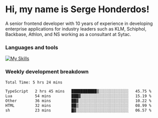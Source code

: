 # Hi, my name is Serge Honderdos!

A senior frontend developer with 10 years of experience in developing enterprise applications for industry leaders such as KLM, Schiphol, Backbase, Athlon, and NS working as a consultant at Sytac.

### Languages and tools
[![My Skills](https://skillicons.dev/icons?i=js,ts,angular,react,vue,nodejs,sqlite,postgres,mongodb,git,azure)](#)

### Weekly development breakdown
<!--START_SECTION:waka-->

```txt
Total Time: 5 hrs 24 mins

TypeScript   2 hrs 45 mins   ███████████▒░░░░░░░░░░░░░   45.75 %
Lua          54 mins         ███▓░░░░░░░░░░░░░░░░░░░░░   15.19 %
Other        36 mins         ██▓░░░░░░░░░░░░░░░░░░░░░░   10.22 %
HTML         32 mins         ██▒░░░░░░░░░░░░░░░░░░░░░░   08.99 %
sh           23 mins         █▓░░░░░░░░░░░░░░░░░░░░░░░   06.57 %
```

<!--END_SECTION:waka-->
